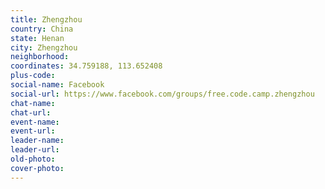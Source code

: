 ```yaml
---
title: Zhengzhou
country: China
state: Henan
city: Zhengzhou
neighborhood: 
coordinates: 34.759188, 113.652408
plus-code:
social-name: Facebook
social-url: https://www.facebook.com/groups/free.code.camp.zhengzhou
chat-name:
chat-url:
event-name:
event-url:
leader-name:
leader-url:
old-photo: 
cover-photo:
---
```

